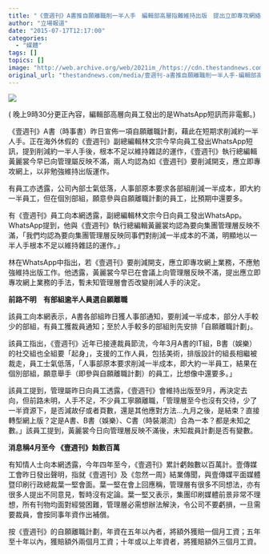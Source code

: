 ```yaml
---
title: "《壹週刊》A書推自願離職削一半人手　編輯部高層指難維持出版　提出立即專攻網絡"
author: "立場報道"
date: "2015-07-17T12:17:00"
categories:
  - "媒體"
tags: []
topics: []
image: "http://web.archive.org/web/2021im_/https://cdn.thestandnews.com/media/photos/cache/next-05_i340x_1200x0.png"
original_url: "thestandnews.com/media/壹週刊-a書推自願離職削一半人手-編輯部高層指難維持出版-提出立即專攻網絡"
---
```

![](http://web.archive.org/web/2021im_/https://cdn.thestandnews.com/media/photos/cache/next-05_i340x_1200x0.png)

( 晚上9時30分更正內容，編輯部高層向員工發出的是WhatsApp短訊而非電郵。)

《壹週刊》A書（時事書）昨日宣佈一項自願離職計劃，藉此在短期求削減約一半人手。正在海外休假的《壹週刊》副總編輯林文宗今早向員工發出WhatsApp短訊，提到削減約一半人手後，根本不足以維持雜誌的運作，《壹週刊》執行總編輯黃麗裳今早已向管理屬反映不滿，兩人均認為如《壹週刊》要削減開支，應立即專攻網上，以非勉強維持出版運作。

有員工亦透露，公司內部士氣低落，人事部原本要求各部組削減一半成本，即大約一半員工，但在個別部組，願意參與自願離職計劃的員工，比預期中還要多。

有《壹週刊》員工向本網透露，副總編輯林文宗今日向員工發出WhatsApp。WhatsApp提到，他與《壹週刊》執行總編輯黃麗裳均認為要向集團管理層反映不滿，「我們均認為要向集團管理層反映同事們對削減一半成本的不滿，明顯地以一半人手根本不足以維持雜誌的運作。」

林在WhatsApp中指出，若《壹週刊》要削減開支，應立即專攻網上業務，不應勉強維持出版工作。他透露，黃麗裳今早已在會議上向管理層反映不滿，提出應立即專攻網上業務的手法，暫未知管理層會否改變削減人手的決定。

**前路不明　有部組逾半人員選自願離職**

該員工向本網表示，A書各部組昨日獲人事部通知，要削減一半成本，部分人手較少的部組，有員工獲裁員通知；至於人手較多的部組則先安排「自願離職計劃」。

該員工指出，《壹週刊》近年已接連裁員節流，今年3月A書的IT組，B書（娛樂）的社交組也全組要「起身」，支援的工作人員，包括美術，排版設計的組長相繼被裁走，員工士氣低落，「人事部原本要求削減一半成本，即大約一半員工，結果在個別部組，願意舉手（即參與自願離職計劃）的員工，比想像中還要多。」

該員工提到，管理屬昨日向員工透露，《壹週刊》會維持出版至9月，再決定去向，但前路未明，人手不足，不少員工寧願離職，「管理層至今也沒有交待，少了一半資源下，是否減故仔或者頁數，還是其他應對方法…九月之後，是結束？直接轉型網上版？定是A書、B書（娛樂）、C書（時裝潮流）合為一本？都是未知之數。」該員工提到，黃麗裳今日向管理層反映不滿後，未知裁員計劃是否有變數。

**消息稱4月至今 《壹週刊》蝕數百萬**

有知情人士向本網透露，今年四年至今，《壹週刊》累計虧蝕數以百萬計。壹傳媒工會昨日發出聲明，指就《壹週刊》及《忽然一周》結業傳聞，與壹傳媒平面媒體暨印刷行政總裁葉一堅會面。葉一堅在會上回應稱，管理層有很多不同想法，亦有很多人提出不同意見，暫時沒有定論。葉一堅又表示，集團印刷媒體前景非常不理想，所有刊物均面對經營困難，管理層必需想辦法解決，令公司不要虧損，一旦需要裁員，會按同事年資作出補償。

按《壹週刊》的自願離職計劃，年資在五年以內者，將額外獲賠一個月工資；五年至十年以內，獲賠額外兩個月工資；十年或以上年資者，將獲賠額外三個月工資。